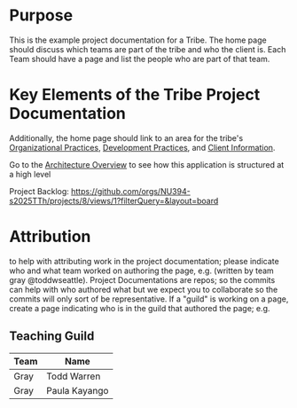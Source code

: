 # Purpose

This is the example project documentation for a Tribe. The home page should discuss which teams are part of the tribe and who the client is. Each Team should have a page and list the people who are part of that team.

# Key Elements of the Tribe Project Documentation

Additionally, the home page should link to an area for the tribe's [Organizational Practices](Organizational-Practices.md), [Development Practices](Development-Practices.md), and [Client Information](Client-Information.md).

Go to the [Architecture Overview](Architecture-Overview.md) to see how this application is structured at a high level

Project Backlog: https://github.com/orgs/NU394-s2025TTh/projects/8/views/1?filterQuery=&layout=board

# Attribution

to help with attributing work in the project documentation; please indicate who and what team worked on authoring the page, e.g. (written by team gray @toddwseattle). Project Documentations are repos; so the commits can help with who authored what but we expect you to collaborate so the commits will only sort of be representative. If a "guild" is working on a page, create a page indicating who is in the guild that authored the page; e.g.

## Teaching Guild

| Team | Name          |
| ---- | ------------- |
| Gray | Todd Warren   |
| Gray | Paula Kayango |
